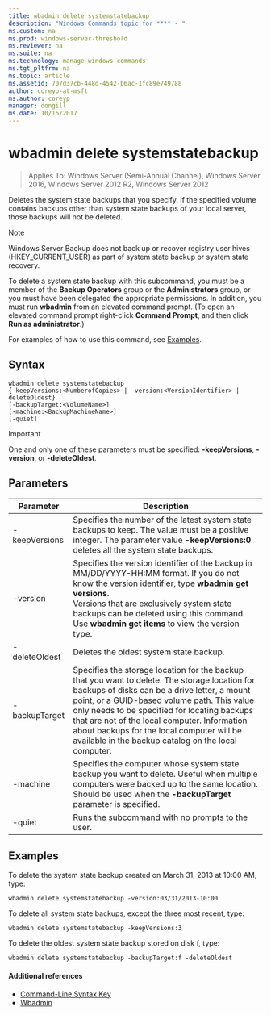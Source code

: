 ```yaml
---
title: wbadmin delete systemstatebackup
description: "Windows Commands topic for **** - "
ms.custom: na
ms.prod: windows-server-threshold
ms.reviewer: na
ms.suite: na
ms.technology: manage-windows-commands
ms.tgt_pltfrm: na
ms.topic: article
ms.assetid: 707d37cb-448d-4542-b6ac-1fc89e749788
author: coreyp-at-msft
ms.author: coreyp
manager: dongill
ms.date: 10/16/2017
---
```


# wbadmin delete systemstatebackup

> Applies To: Windows Server (Semi-Annual Channel), Windows Server 2016, Windows Server 2012 R2, Windows Server 2012

Deletes the system state backups that you specify. If the specified volume contains backups other than system state backups of your local server, those backups will not be deleted.

> [!NOTE]
> Windows Server Backup does not back up or recover registry user hives (HKEY_CURRENT_USER) as part of system state backup or system state recovery.

To delete a system state backup with this subcommand, you must be a member of the **Backup Operators** group or the **Administrators** group, or you must have been delegated the appropriate permissions. In addition, you must run **wbadmin** from an elevated command prompt. (To open an elevated command prompt right-click **Command Prompt**, and then click **Run as administrator**.)

For examples of how to use this command, see [Examples](#BKMK_examples).

## Syntax

```
wbadmin delete systemstatebackup
{-keepVersions:<NumberofCopies> | -version:<VersionIdentifier> | -deleteOldest}
[-backupTarget:<VolumeName>]
[-machine:<BackupMachineName>]
[-quiet]
```

> [!IMPORTANT]
> One and only one of these parameters must be specified: **-keepVersions**, **-version**, or **-deleteOldest**.

## Parameters

|Parameter|Description|
|---------|-----------|
|-keepVersions|Specifies the number of the latest system state backups to keep. The value must be a positive integer. The parameter value **-keepVersions:0** deletes all the system state backups.|
|-version|Specifies the version identifier of the backup in MM/DD/YYYY-HH:MM format. If you do not know the version identifier, type **wbadmin get versions**.</br>Versions that are exclusively system state backups can be deleted using this command. Use **wbadmin get items** to view the version type.|
|-deleteOldest|Deletes the oldest system state backup.|
|-backupTarget|Specifies the storage location for the backup that you want to delete. The storage location for backups of disks can be a drive letter, a mount point, or a GUID-based volume path. This value only needs to be specified for locating backups that are not of the local computer. Information about backups for the local computer will be available in the backup catalog on the local computer.|
|-machine|Specifies the computer whose system state backup you want to delete. Useful when multiple computers were backed up to the same location. Should be used when the **-backupTarget** parameter is specified.|
|-quiet|Runs the subcommand with no prompts to the user.|

## <a name="BKMK_examples"></a>Examples

To delete the system state backup created on March 31, 2013 at 10:00 AM, type:
```
wbadmin delete systemstatebackup -version:03/31/2013-10:00
```
To delete all system state backups, except the three most recent, type:
```
wbadmin delete systemstatebackup -keepVersions:3
```
To delete the oldest system state backup stored on disk f, type:
```
wbadmin delete systemstatebackup -backupTarget:f -deleteOldest
```

#### Additional references

-   [Command-Line Syntax Key](command-line-syntax-key.md)
-   [Wbadmin](wbadmin.md)